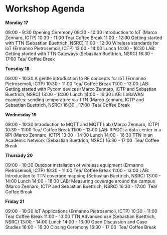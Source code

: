 Workshop Agenda
====

**Monday 17**

09:00 - 9:30 Opening Ceremony
09:30 - 10:30 Introduction to IoT (Marco Zennaro, ICTP) 
10:30 - 11:00 Tea/ Coffee Break
11:00 - 12:00 Getting started with TTN (Sebastian Buettrich, NSRC)
11:00 - 12:00 Wireless standards for IoT (Ermanno Pietrosemoli, ICTP)
13:00 - 14:00 Lunch
14:00 - 16:30 LAB: Getting started with TTN Gateways (Sebastian Buettrich, NSRC)
16:30 - 17:00 Tea/ Coffee Break



**Tuesday 18**

09:00 - 10:30 A gentle introduction to RF concepts for IoT (Ermanno Pietrosemoli, ICTP)
10:30 - 11:00 Tea/ Coffee Break
11:00 - 13:00 LAB: Getting started with Pycom devices (Marco Zennaro, ICTP and Sebastian Buettrich, NSRC) 
13:00 - 14:00 Lunch
14:00 - 16:30 LAB: LoRaWAN examples: sending temperature via TTN (Marco Zennaro, ICTP and Sebastian Buettrich, NSRC)
16:30 - 17:00  Tea/ Coffee Break



**Wednesday 19**

09:00 - 10:30 Introduction to MQTT and MQTT Lab (Marco Zennaro, ICTP) 
10:30 - 11:00 Tea/ Coffee Break
11:00 - 13:00 LAB: RPiDC: a data center in a RPi (Marco Zennaro, ICTP) 
13:00 - 14:00 Lunch
14:00 - 16:30 TTN in an Academic Network (Sebastian Buettrich, NSRC)
16:30 - 17:00  Tea/ Coffee Break

**Thursady 20**

09:00 - 10:30 Outdoor installation of wireless equipment (Ermanno Pietrosemoli, ICTP)
10:30 - 11:00 Tea/ Coffee Break
11:00 - 13:00 LAB: Introduction to TTN coverage mapping (Sebastian Buettrich, NSRC)
13:00 - 14:00 Lunch
14:00 - 16:30 LAB: Measuring coverage around the campus (Marco Zennaro, ICTP and Sebastian Buettrich, NSRC)
16:30 - 17:00  Tea/ Coffee Break


**Friday 21** 

09:00 - 10:30 IoT Applications (Ermanno Pietrosemoli, ICTP)
10:30 - 11:00 Tea/ Coffee Break
11:00 - 13:00 TTN Advanced use (Sebastian Buettrich, NSRC)
13:00 - 14:00 Lunch
14:00 - 16:00 Open Discussion and Case Studies
16:00 - 16:30 Closing Ceremony
16:30 - 17:00  Tea/ Coffee Break


